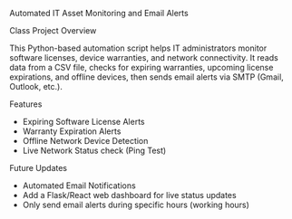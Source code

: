 Automated IT Asset Monitoring and Email Alerts

Class Project Overview

This Python-based automation script helps IT administrators monitor software licenses, device warranties, and network connectivity. It reads data from a CSV file, checks for expiring warranties, upcoming license expirations, and offline devices, then sends email alerts via SMTP (Gmail, Outlook, etc.). 

Features
- Expiring Software License Alerts
- Warranty Expiration Alerts
- Offline Network Device Detection
- Live Network Status check (Ping Test)

Future Updates
- Automated Email Notifications
- Add a Flask/React web dashboard for live status updates
- Only send email alerts during specific hours (working hours)